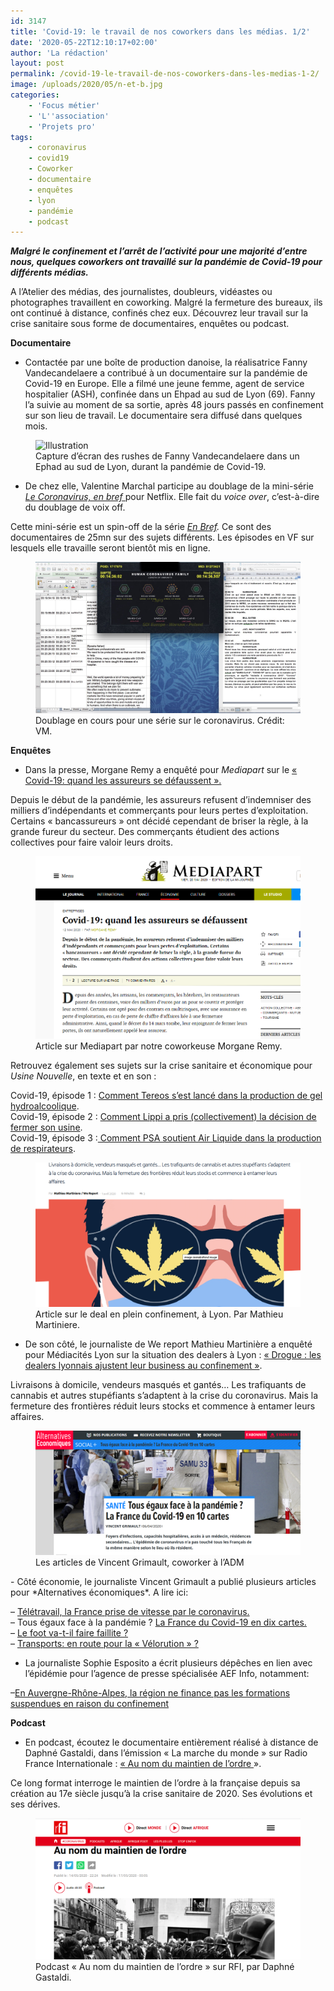 ```yaml
---
id: 3147
title: 'Covid-19: le travail de nos coworkers dans les médias. 1/2'
date: '2020-05-22T12:10:17+02:00'
author: 'La rédaction'
layout: post
permalink: /covid-19-le-travail-de-nos-coworkers-dans-les-medias-1-2/
image: /uploads/2020/05/n-et-b.jpg
categories:
    - 'Focus métier'
    - 'L''association'
    - 'Projets pro'
tags:
    - coronavirus
    - covid19
    - Coworker
    - documentaire
    - enquêtes
    - lyon
    - pandémie
    - podcast
---
```


***Malgré le confinement et l’arrêt de l’activité pour une majorité d’entre nous, quelques coworkers ont travaillé sur la pandémie de Covid-19 pour différents médias.***

A l’Atelier des médias, des journalistes, doubleurs, vidéastes ou photographes travaillent en coworking. Malgré la fermeture des bureaux, ils ont continué à distance, confinés chez eux. Découvrez leur travail sur la crise sanitaire sous forme de documentaires, enquêtes ou podcast.

**Documentaire**

- Contactée par une boîte de production danoise, la réalisatrice Fanny Vandecandelaere a contribué à un documentaire sur la pandémie de Covid-19 en Europe. Elle a filmé une jeune femme, agent de service hospitalier (ASH), confinée dans un Ehpad au sud de Lyon (69). Fanny l’a suivie au moment de sa sortie, après 48 jours passés en confinement sur son lieu de travail. Le documentaire sera diffusé dans quelques mois.

<figure class="wp-block-image"><img src="/uploads/2020/06/Capture-décran-2020-05-29-15.28.11.jpg" alt="Illustration"><figcaption>Capture d’écran des rushes de Fanny Vandecandelaere dans un Ephad au sud de Lyon, durant la pandémie de Covid-19.</figcaption></figure>

- De chez elle, Valentine Marchal participe au doublage de la mini-série [*Le Coronavirus, en bref* ](https://www.netflix.com/fr/title/81273378)pour Netflix. Elle fait du *voice over*, c’est-à-dire du doublage de voix off.

Cette mini-série est un spin-off de la série *[En Bref](https://www.netflix.com/fr/title/80216752).* Ce sont des documentaires de 25mn sur des sujets différents. Les épisodes en VF sur lesquels elle travaille seront bientôt mis en ligne.

<figure class="wp-block-image"><img src="/uploads/2020/05/IMG_8321.jpg" alt="Illustration"><figcaption>Doublage en cours pour une série sur le coronavirus. Crédit: VM.</figcaption></figure>

**Enquêtes**

- Dans la presse, Morgane Remy a enquêté pour *Mediapart* sur le [« Covid-19: quand les assureurs se défaussent ».](https://www.mediapart.fr/journal/economie/120520/covid-19-quand-les-assureurs-se-defaussent)

Depuis le début de la pandémie, les assureurs refusent d’indemniser des milliers d’indépendants et commerçants pour leurs pertes d’exploitation. Certains « bancassureurs » ont décidé cependant de briser la règle, à la grande fureur du secteur. Des commerçants étudient des actions collectives pour faire valoir leurs droits.

<figure class="wp-block-image"><img src="/uploads/2020/05/article-morgane.png" alt="Illustration"><figcaption>Article sur Mediapart par notre coworkeuse Morgane Remy.</figcaption></figure>

Retrouvez également ses sujets sur la crise sanitaire et économique pour *Usine Nouvelle*, en texte et en son :

Covid-19, épisode 1 : [Comment Tereos s’est lancé dans la production de gel hydroalcoolique](https://www.usinenouvelle.com/article/podcast-covid-19-episode-1-comment-tereos-s-est-lance-dans-la-production-de-gel-hydroalcoolique.N946101).  
 Covid-19, épisode 2 : [Comment Lippi a pris (collectivement) la décision de fermer son usine](<http:// https://www.usinenouvelle.com/article/podcast-covid-19-episode-2-comment-lippi-a-pris-collectivement-la-decision-de-fermer-son-usine.N948181>).  
 Covid-19, épisode 3 :[ Comment PSA soutient Air Liquide dans la production de respirateurs](https://www.usinenouvelle.com/article/podcast-covid-19-episode-3-comment-psa-soutient-air-liquide-dans-la-production-de-respirateurs.N951651).

<figure class="wp-block-image"><img src="/uploads/2020/05/article-mathieu.png" alt="Illustration"><figcaption>Article sur le deal en plein confinement, à Lyon. Par Mathieu Martiniere.</figcaption></figure>

- De son côté, le journaliste de We report Mathieu Martinière a enquêté pour Médiacités Lyon sur la situation des dealers à Lyon : [« Drogue : les dealers lyonnais ajustent leur business au confinement »](http://www.mediacites.fr/enquete/lyon/2020/04/01/drogue-les-dealers-lyonnais-ajustent-leur-business-au-confinement/).

Livraisons à domicile, vendeurs masqués et gantés… Les trafiquants de cannabis et autres stupéfiants s’adaptent à la crise du coronavirus. Mais la fermeture des frontières réduit leurs stocks et commence à entamer leurs affaires.

<figure class="wp-block-image"><img src="/uploads/2020/05/capture-vincent.png" alt="Illustration"><figcaption>Les articles de Vincent Grimault, coworker à l’ADM</figcaption></figure>- Côté économie, le journaliste Vincent Grimault a publié plusieurs articles pour *Alternatives économiques*. A lire ici:

– [Télétravail, la France prise de vitesse par le coronavirus.](https://www.alternatives-economiques.fr/teletravail-france-prise-de-vitesse-virus/00092240?fbclid=IwAR0U8s13kgRnpuaBfKzeQX2YLwqlFNkgc1iXRTerl1mJmL0a0pk02AuiW3g)   
– Tous égaux face à la pandémie ? [La France du Covid-19 en dix cartes.](https://www.alternatives-economiques.fr/egaux-face-a-pandemie-france-covid-19-10-cartes/00092384?fbclid=IwAR0R5QFsSjX7jIoOfdy70pPDrSSgfvJcn6-fsc_3qUmDEk6l26vJwsPdLbE)  
– [Le foot va-t-il faire faillite ?](https://www.alternatives-economiques.fr/foot-va-t-faire-faillite/00092436?fbclid=IwAR3W9QxkSPoU0GhFlAnAetmcCx0GB1riCUDMMklhcwWxoNv503BnjOJDHa0)  
– [Transports: en route pour la « Vélorution » ?](https://www.alternatives-economiques.fr/transports-route-velorution/00092794?fbclid=IwAR03KRAdEoWu8tesB_eXTmuw7OvwbjzM80pq5BPeS8zK0TVERgyJVZrKrA0)

- La journaliste Sophie Esposito a écrit plusieurs dépêches en lien avec l’épidémie pour l’agence de presse spécialisée AEF Info, notamment:

–[En Auvergne-Rhône-Alpes, la région ne finance pas les formations suspendues en raison du confinement ](https://www.aefinfo.fr/depeche/625321)

**Podcast**

- En podcast, écoutez le documentaire entièrement réalisé à distance de Daphné Gastaldi, dans l’émission « La marche du monde » sur Radio France Internationale : [« Au nom du maintien de l’ordre ](http://www.rfi.fr/fr/podcasts/20200517-france-maintien-ordre-police-histoire)».

Ce long format interroge le maintien de l’ordre à la française depuis sa création au 17e siècle jusqu’à la crise sanitaire de 2020. Ses évolutions et ses dérives.

<figure class="wp-block-image"><img src="/uploads/2020/05/podcast-daphne.png" alt="Illustration"><figcaption>Podcast « Au nom du maintien de l’ordre » sur RFI, par Daphné Gastaldi.</figcaption></figure>